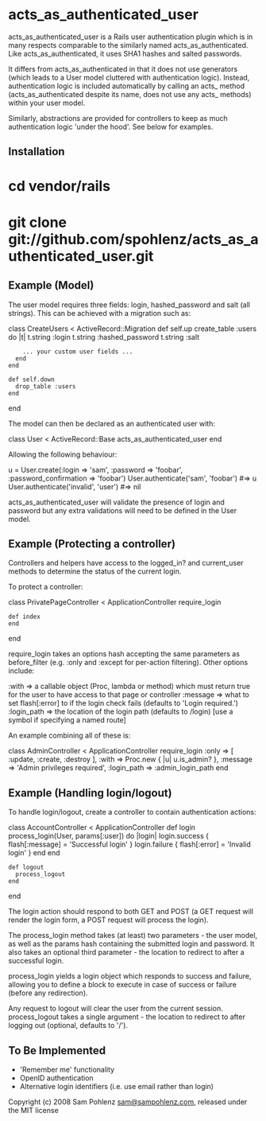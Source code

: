 acts_as_authenticated_user
==========================

acts_as_authenticated_user is a Rails user authentication plugin which is in many respects comparable to the similarly named acts_as_authenticated. Like acts_as_authenticated, it uses SHA1 hashes and salted passwords.

It differs from acts_as_authenticated in that it does not use generators (which leads to a User model cluttered with authentication logic). Instead, authentication logic is included automatically by calling an acts_ method (acts_as_authenticated despite its name, does not use any acts_ methods) within your user model.

Similarly, abstractions are provided for controllers to keep as much authentication logic 'under the hood'. See below for examples.


Installation
------------

  # cd vendor/rails
  # git clone git://github.com/spohlenz/acts_as_authenticated_user.git


Example (Model)
---------------

The user model requires three fields: login, hashed_password and salt (all strings). This can be achieved with a migration such as:

  class CreateUsers < ActiveRecord::Migration
    def self.up
      create_table :users do |t|
        t.string :login
        t.string :hashed_password
        t.string :salt
        
        ... your custom user fields ...
      end
    end
    
    def self.down
      drop_table :users
    end
  end

The model can then be declared as an authenticated user with:

  class User < ActiveRecord::Base
    acts_as_authenticated_user
  end

Allowing the following behaviour:

  u = User.create(:login => 'sam', :password => 'foobar', :password_confirmation => 'foobar')
  User.authenticate('sam', 'foobar') #=> u
  User.authenticate('invalid', 'user') #=> nil

acts_as_authenticated_user will validate the presence of login and password but any extra validations will need to be defined in the User model.


Example (Protecting a controller)
---------------------------------

Controllers and helpers have access to the logged_in? and current_user methods to determine the status of the current login.

To protect a controller:

  class PrivatePageController < ApplicationController
    require_login

    def index
    end
  end

require_login takes an options hash accepting the same parameters as before_filter (e.g. :only and :except for per-action filtering). Other options include:

 :with => a callable object (Proc, lambda or method) which must return true for the user to have access to that page or controller
 :message => what to set flash[:error] to if the login check fails (defaults to 'Login required.')
 :login_path => the location of the login path (defaults to /login) [use a symbol if specifying a named route]
 
An example combining all of these is:

  class AdminController < ApplicationController
    require_login :only => [ :update, :create, :destroy ],
                  :with => Proc.new { |u| u.is_admin? },
                  :message => 'Admin privileges required',
                  :login_path => :admin_login_path
  end


Example (Handling login/logout)
-------------------------------

To handle login/logout, create a controller to contain authentication actions:

  class AccountController < ApplicationController
    def login
      process_login(User, params[:user]) do |login|
        login.success { flash[:message] = 'Successful login' }
        login.failure { flash[:error] = 'Invalid login' }
      end
    end
  
    def logout
      process_logout
    end
  end

The login action should respond to both GET and POST (a GET request will render the login form, a POST request will process the login).

The process_login method takes (at least) two parameters - the user model, as well as the params hash containing the submitted login and password. It also takes an optional third parameter - the location to redirect to after a successful login.

process_login yields a login object which responds to success and failure, allowing you to define a block to execute in case of success or failure (before any redirection).

Any request to logout will clear the user from the current session. process_logout takes a single argument - the location to redirect to after logging out (optional, defaults to '/').


To Be Implemented
-----------------

 - 'Remember me' functionality
 - OpenID authentication
 - Alternative login identifiers (i.e. use email rather than login)


Copyright (c) 2008 Sam Pohlenz <sam@sampohlenz.com>, released under the MIT license
